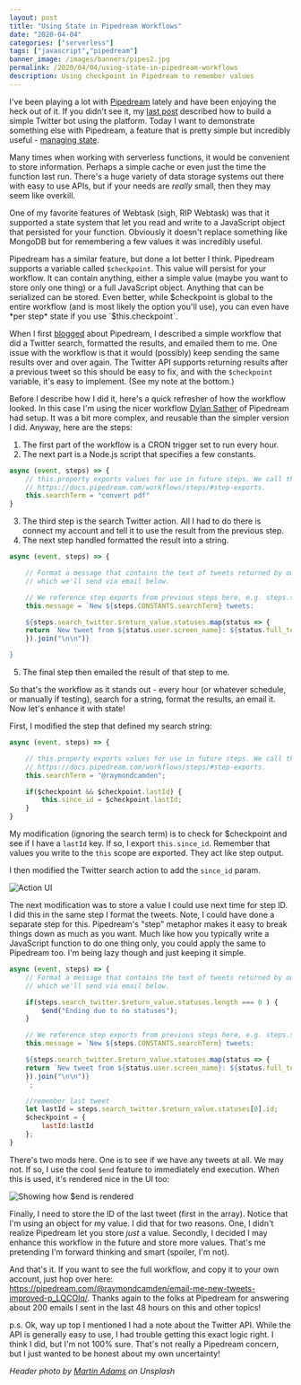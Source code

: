 ```yaml
---
layout: post
title: "Using State in Pipedream Workflows"
date: "2020-04-04"
categories: ["serverless"]
tags: ["javascript","pipedream"]
banner_image: /images/banners/pipes2.jpg
permalink: /2020/04/04/using-state-in-pipedream-workflows
description: Using checkpoint in Pipedream to remember values
---
```


I've been playing a lot with [Pipedream](https://pipedream.com/) lately and have been enjoying the heck out of it. If you didn't see it, my [last post](https://www.raymondcamden.com/2020/04/02/building-a-twitter-bot-in-pipedream) described how to build a simple Twitter bot using the platform. Today I want to demonstrate something else with Pipedream, a feature that is pretty simple but incredibly useful - [managing state](https://docs.pipedream.com/workflows/steps/code/#managing-state). 

Many times when working with serverless functions, it would be convenient to store information. Perhaps a simple cache or even just the time the function last run. There's a huge variety of data storage systems out there with easy to use APIs, but if your needs are *really* small, then they may seem like overkill.

One of my favorite features of Webtask (sigh, RIP Webtask) was that it supported a state system that let you read and write to a JavaScript object that persisted for your function. Obviously it doesn't replace something like MongoDB but for remembering a few values it was incredibly useful. 

Pipedream has a similar feature, but done a lot better I think. Pipedream supports a variable called `$checkpoint`. This value will persist for your workflow. It can contain anything, either a simple value (maybe you want to store only one thing) or a full JavaScript object. Anything that can be serialized can be stored. Even better, while $checkpoint is global to the entire workflow (and is most likely the option you'll use), you can even have *per step* state if you use `$this.checkpoint`. 

When I first [blogged](https://www.raymondcamden.com/2020/03/28/a-look-at-pipedream) about Pipedream, I described a simple workflow that did a Twitter search, formatted the results, and emailed them to me. One issue with the workflow is that it would (possibly) keep sending the same results over and over again. The Twitter API supports returning results after a previous tweet so this should be easy to fix, and with the `$checkpoint` variable, it's easy to implement. (See my note at the bottom.) 

Before I describe how I did it, here's a quick refresher of how the workflow looked. In this case I'm using the nicer workflow [Dylan Sather](https://twitter.com/DylanSather) of Pipedream had setup. It was a bit more complex, and reusable than the simpler version I did. Anyway, here are the steps:

1) The first part of the workflow is a CRON trigger set to run every hour. 
2) The next part is a Node.js script that specifies a few constants.

```js
async (event, steps) => {
	// this.property exports values for use in future steps. We call these "step exports":
	// https://docs.pipedream.com/workflows/steps/#step-exports.
	this.searchTerm = "convert pdf"
}
```
3) The third step is the search Twitter action. All I had to do there is connect my account and tell it to use the result from the previous step.
4) The next step handled formatted the result into a string.
   
```js
async (event, steps) => {

	// Format a message that contains the text of tweets returned by our search,
	// which we'll send via email below.

	// We reference step exports from previous steps here, e.g. steps.search_twitter.$return_value
	this.message = `New ${steps.CONSTANTS.searchTerm} tweets:

	${steps.search_twitter.$return_value.statuses.map(status => {
	return `New tweet from ${status.user.screen_name}: ${status.full_text}`
	}).join("\n\n")}

}
```

5) The final step then emailed the result of that step to me.

So that's the workflow as it stands out - every hour (or whatever schedule, or manually if testing), search for a string, format the results, an email it. Now let's enhance it with state!

First, I modified the step that defined my search string:

```js
async (event, steps) => {

	// this.property exports values for use in future steps. We call these "step exports":
	// https://docs.pipedream.com/workflows/steps/#step-exports.
	this.searchTerm = "@raymondcamden";

	if($checkpoint && $checkpoint.lastId) {
		this.since_id = $checkpoint.lastId;
	}
}
```

My modification (ignoring the search term) is to check for $checkpoint and see if I have a `lastId` key. If so, I export `this.since_id`. Remember that values you write to the `this` scope are exported. They act like step output.

I then modified the Twitter search action to add the `since_id` param.

<img data-src="https://static.raymondcamden.com/images/2020/04/pds1.png" alt="Action UI" class="lazyload imgborder imgcenter">

The next modification was to store a value I could use next time for step ID. I did this in the same step I format the tweets. Note, I could have done a separate step for this. Pipedream's "step" metaphor makes it easy to break things down as much as you want. Much like how you typically write a JavaScript function to do one thing only, you could apply the same to Pipedream too. I'm being lazy though and just keeping it simple.

```js
async (event, steps) => {
	// Format a message that contains the text of tweets returned by our search,
	// which we'll send via email below.

	if(steps.search_twitter.$return_value.statuses.length === 0 ) {
		$end("Ending due to no statuses");
	}

	// We reference step exports from previous steps here, e.g. steps.search_twitter.$return_value
	this.message = `New ${steps.CONSTANTS.searchTerm} tweets:

	${steps.search_twitter.$return_value.statuses.map(status => {
	return `New tweet from ${status.user.screen_name}: ${status.full_text}`
	}).join("\n\n")}
	`;

	//remember last tweet
	let lastId = steps.search_twitter.$return_value.statuses[0].id;
	$checkpoint = {
		lastId:lastId
	};
}
```

There's two mods here. One is to see if we have any tweets at all. We may not. If so, I use the cool `$end` feature to immediately end execution. When this is used, it's rendered nice in the UI too:

<img data-src="https://static.raymondcamden.com/images/2020/04/pds2.png" alt="Showing how $end is rendered" class="lazyload imgborder imgcenter">

Finally, I need to store the ID of the last tweet (first in the array). Notice that I'm using an object for my value. I did that for two reasons. One, I didn't realize Pipedream let you store *just* a value. Secondly, I decided I may enhance this workflow in the future and store more values. That's me pretending I'm forward thinking and smart (spoiler, I'm not). 

And that's it. If you want to see the full workflow, and copy it to your own account, just hop over here: <https://pipedream.com/@raymondcamden/email-me-new-tweets-improved-p_LQCOlq/>. Thanks again to the folks at Pipedream for answering about 200 emails I sent in the last 48 hours on this and other topics!

p.s. Ok, way up top I mentioned I had a note about the Twitter API. While the API is generally easy to use, I had trouble getting this exact logic right. I think I did, but I'm not 100% sure. That's not really a Pipedream concern, but I just wanted to be honest about my own uncertainty!

<i>Header photo by <a href="https://unsplash.com/@martinadams?utm_source=unsplash&utm_medium=referral&utm_content=creditCopyText">Martin Adams</a> on Unsplash</i>